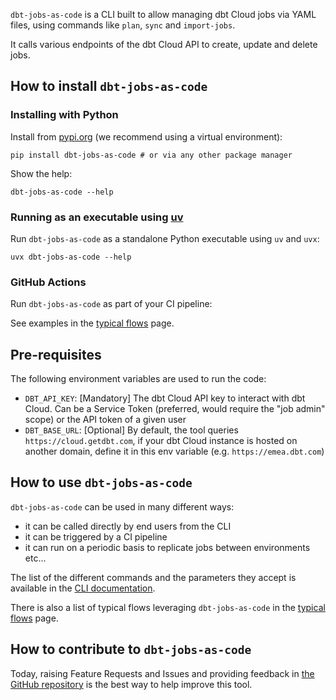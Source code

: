 `dbt-jobs-as-code` is a CLI built to allow managing dbt Cloud jobs via YAML files, using commands like `plan`, `sync` and `import-jobs`.

It calls various endpoints of the dbt Cloud API to create, update and delete jobs.

## How to install `dbt-jobs-as-code`

### Installing with Python

Install from [pypi.org](https://pypi.org/p/dbt-bouncer) (we recommend using a virtual environment):

```shell
pip install dbt-jobs-as-code # or via any other package manager
```

Show the help:

```shell
dbt-jobs-as-code --help
```


### Running as an executable using [uv](https://github.com/astral-sh/uv)

Run `dbt-jobs-as-code` as a standalone Python executable using `uv` and `uvx`:

```shell
uvx dbt-jobs-as-code --help
```

### GitHub Actions

Run `dbt-jobs-as-code` as part of your CI pipeline:

See examples in the [typical flows](typical_flows.md) page.

## Pre-requisites

The following environment variables are used to run the code:

- `DBT_API_KEY`: [Mandatory] The dbt Cloud API key to interact with dbt Cloud. Can be a Service Token (preferred, would require the "job admin" scope) or the API token of a given user
- `DBT_BASE_URL`: [Optional] By default, the tool queries `https://cloud.getdbt.com`, if your dbt Cloud instance is hosted on another domain, define it in this env variable (e.g. `https://emea.dbt.com`)

## How to use `dbt-jobs-as-code`

`dbt-jobs-as-code` can be used in many different ways:

- it can be called directly by end users from the CLI
- it can be triggered by a CI pipeline
- it can run on a periodic basis to replicate jobs between environments etc...

The list of the different commands and the parameters they accept is available in the [CLI documentation](cli.md).

There is also a list of typical flows leveraging `dbt-jobs-as-code` in the [typical flows](typical_flows.md) page.

## How to contribute to `dbt-jobs-as-code`

Today, raising Feature Requests and Issues and providing feedback in [the GitHub repository](https://github.com/dbt-labs/dbt-jobs-as-code) is the best way to help improve this tool.
